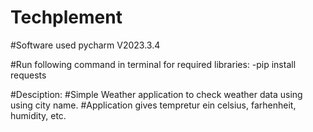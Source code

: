 # Techplement

#Software used pycharm V2023.3.4

#Run following command in terminal for required libraries:
-pip install requests

#Desciption:
#Simple Weather application to check weather data using using city name.
#Application gives tempretur ein celsius, farhenheit, humidity, etc.
